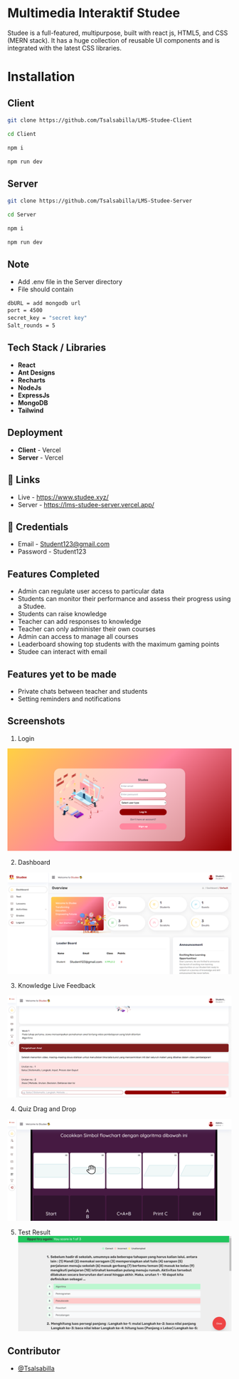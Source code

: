 # Multimedia Interaktif Studee

Studee is a full-featured, multipurpose, built with react js, HTML5, and CSS (MERN stack). It has a huge collection of reusable UI components and is integrated with the latest CSS libraries.

# Installation

## Client
```bash
git clone https://github.com/Tsalsabilla/LMS-Studee-Client
```
```bash
cd Client
```
```bash
npm i
```
```bash
npm run dev
```

## Server
```bash
git clone https://github.com/Tsalsabilla/LMS-Studee-Server
```
```bash
cd Server
```
```bash
npm i
```
```bash
npm run dev
```

## Note
- Add .env file in the Server directory
- File should contain
```bash
dbURL = add mongodb url
port = 4500
secret_key = "secret key"
Salt_rounds = 5
```

## Tech Stack / Libraries
- **React**
- **Ant Designs**
- **Recharts**
- **NodeJs**
- **ExpressJs**
- **MongoDB**
- **Tailwind**

## Deployment
- **Client**  - Vercel
- **Server**  - Vercel

## 🔗 Links

- Live - https://www.studee.xyz/
- Server - https://lms-studee-server.vercel.app/

## 🔗 Credentials

- Email - Student123@gmail.com
- Password - Student123

## Features Completed

- Admin can regulate user access to particular data
- Students can monitor their performance and assess their progress using a Studee.
- Students can raise knowledge
- Teacher can add responses to knowledge
- Teacher can only administer their own courses
- Admin can access to manage all courses
- Leaderboard showing top students with the maximum gaming points
- Studee can interact with email

## Features yet to be made

- Private chats between teacher and students
- Setting reminders and notifications

## Screenshots
1. Login

![Screenshot 2023-08-06 140655](https://raw.githubusercontent.com/Tsalsabilla/LMS-Studee-Client/main/src/Assets/login.png)

2. Dashboard

![2](https://raw.githubusercontent.com/Tsalsabilla/LMS-Studee-Client/main/src/Assets/dashboard.png)

3. Knowledge Live Feedback

![4](https://raw.githubusercontent.com/Tsalsabilla/LMS-Studee-Client/main/src/Assets/knowledge.png)

4. Quiz Drag and Drop

![5](https://raw.githubusercontent.com/Tsalsabilla/LMS-Studee-Client/main/src/Assets/quiz.png)

5. Test Result
![6](https://raw.githubusercontent.com/Tsalsabilla/LMS-Studee-Client/main/src/Assets/test.png)


##  Contributor

- [@Tsalsabilla](https://github.com/Tsalsabilla)